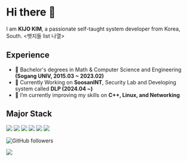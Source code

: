 # Hi there 👋

I am <b>KIJO KIM</b>, a passionate self-taught system developer from Korea, South.
<뱃지들 list 나열>

## Experience
- 👯 Bachelor's degrees in Math & Computer Science and Engineering <b>(Sogang UNIV, 2015.03 ~ 2023.02)</b>
- 🔭 Currently Working on <b>SoosanINT</b>, Security Lab and Developing system called <b>DLP (2024.04 ~)</b>
- 🌱 I’m currently improving my skills on <b>C++, Linux, and Networking</b>

## Major Stack
<img src="https://img.shields.io/badge/c++-00599C?style=for-the-badge&logo=c%2B%2B&logoColor=white"> <img src="https://img.shields.io/badge/linux-FCC624?style=for-the-badge&logo=linux&logoColor=black"> <img src="https://img.shields.io/badge/ubuntu-6DB33F?style=for-the-badge&logo=ubuntu&logoColor=white"> <img src="https://img.shields.io/badge/CentOS-61DAFB?style=for-the-badge&logo=CentOS&logoColor=black">  <img src="https://img.shields.io/badge/amazonaws-232F3E?style=for-the-badge&logo=amazon web services&logoColor=white"> <img src="https://img.shields.io/badge/network-F8DC75?style=for-the-badge&logoColor=white">



<!--
**WandererKKJ/WandererKKJ** is a ✨ _special_ ✨ repository because its `README.md` (this file) appears on your GitHub profile.

Here are some ideas to get you started:




- 🤔 I’m looking for help with ...
- 💬 Ask me about ...
- 📫 How to reach me: ...
- 😄 Pronouns: ...
- ⚡ Fun fact: ...
-->


<img alt="GitHub followers" src="https://img.shields.io/github/followers/WandererKKJ?style=social">

<a href="https://hits.seeyoufarm.com"><img src="https://hits.seeyoufarm.com/api/count/incr/badge.svg?url=https%3A%2F%2Fgithub.com%2FWandererKKJ&count_bg=%2379C83D&title_bg=%23555555&icon=&icon_color=%23E7E7E7&title=hits&edge_flat=false"/></a>
